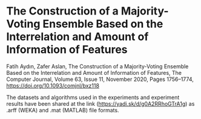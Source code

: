 # The Construction of a Majority-Voting Ensemble Based on the Interrelation and Amount of Information of Features


Fatih Aydın, Zafer Aslan, The Construction of a Majority-Voting Ensemble Based on the Interrelation and Amount of Information of Features, The Computer Journal, Volume 63, Issue 11, November 2020, Pages 1756–1774, https://doi.org/10.1093/comjnl/bxz118


The datasets and algorithms used in the experiments and experiment results have been shared at the link (https://yadi.sk/d/g0A2RRhoGTrA1g) as .arff (WEKA) and .mat (MATLAB) file formats.

